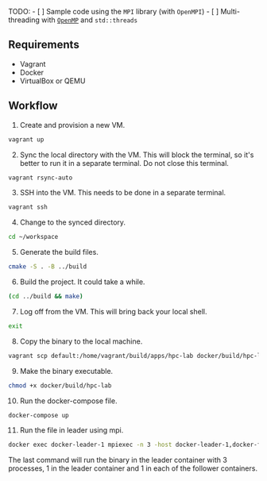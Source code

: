 TODO:
    - [ ] Sample code using the `MPI` library (with `OpenMPI`)
    - [ ] Multi-threading with [`OpenMP`](https://www.openmp.org) and `std::threads`

## Requirements

- Vagrant
- Docker
- VirtualBox or QEMU

## Workflow

1. Create and provision a new VM.

```sh
vagrant up
```

2. Sync the local directory with the VM. This will block the terminal, so it's better to run it in a separate terminal. Do not close this terminal.

```sh
vagrant rsync-auto
```

3. SSH into the VM. This needs to be done in a separate terminal.

```sh
vagrant ssh
```

4. Change to the synced directory.

```sh
cd ~/workspace
```

5. Generate the build files.

```sh
cmake -S . -B ../build
```

6. Build the project. It could take a while.

```sh
(cd ../build && make)
```

7. Log off from the VM. This will bring back your local shell.

```sh
exit
```

8. Copy the binary to the local machine.

```sh
vagrant scp default:/home/vagrant/build/apps/hpc-lab docker/build/hpc-lab
```

9. Make the binary executable.

```sh
chmod +x docker/build/hpc-lab
```

10. Run the docker-compose file.

```sh
docker-compose up
```

11. Run the file in leader using mpi.

```sh
docker exec docker-leader-1 mpiexec -n 3 -host docker-leader-1,docker-follower-1,docker-follower-2 /shared/hpc-lab
```

The last command will run the binary in the leader container with 3 processes, 1 in the leader container and 1 in each of the follower containers.
